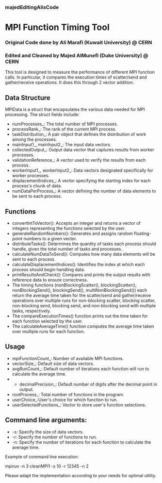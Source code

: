 ### majedEditingAlisCode

# MPI Function Timing Tool 


### Original Code done by Ali Marafi (Kuwait University) @ CERN
### Edited and Cleaned by Majed AlMunefi (Duke University) @ CERN


This tool is designed to measure the performance of different MPI function calls. In particular, it compares the execution times of scatter/send and gather/receive operations. It does this through 2 vector addition.

## Data Structure

MPIData is a struct that encapsulates the various data needed for MPI processing. The struct fields include:

* numProcesses_: The total number of MPI processes.
* processRank_: The rank of the current MPI process.
* taskDistribution_: A pair object that defines the distribution of work among the processes.
* mainInput1_, mainInput2_: The input data vectors.
* collectedOutput_: Output data vector that captures results from worker processes.
* validationReference_: A vector used to verify the results from each process.
* workerInput1_, workerInput2_: Data vectors designated specifically for worker processes.
* displacementIndices_: A vector specifying the starting index for each process's chunk of data.
* numDataPerProcess_: A vector defining the number of data elements to be sent to each process.

## Functions

* convertIntToVector(): Accepts an integer and returns a vector of integers representing the functions selected by the user.
* generateRandomNumbers(): Generates and assigns random floating-point numbers to a given vector.
* distributeTasks(): Determines the quantity of tasks each process should handle, given the total number of tasks and processes.
* calculateNumDataToSend(): Computes how many data elements will be sent to each process.
* calculateDisplacementIndices(): Identifies the index at which each process should begin handling data.
* printResultsAndCheck(): Compares and prints the output results with reference data to ensure correctness.
* The timing functions (nonBlockingScatter(), blockingScatter(), nonBlockingSend(), blockingSend(), multiNonBlockingSend()) each return the average time taken for the scatter/send and gather/receive operations over multiple runs for non-blocking scatter, blocking scatter, non-blocking send, blocking send, and non-blocking send with multiple tasks, respectively.
* The compareExecutionTimes() function prints out the time taken for each function selected by the user.
* The calculateAverageTime() function computes the average time taken over multiple runs for each function.

## Usage

* mpiFunctionCount_: Number of available MPI functions.
* vectorSize_: Default size of data vectors.
* avgRunCount_: Default number of iterations each function will run to calculate the average time.
* * decimalPrecision_: Default number of digits after the decimal point in output.
* rootProcess_: Total number of functions in the program.
* userChoice_:User's choice for which function to run.
* userSelectedFunctions_: Vector to store user's function selections.

## Command line arguments:

* -s: Specify the size of data vectors.
* -r: Specify the number of functions to run.
* -n: Specify the number of iterations for each function to calculate the average time.

Example of command line execution:

mpirun -n 3 cleanMPI1 -s 10 -r 12345 -n 2

Please adapt the implementation according to your needs for optimal utility.
